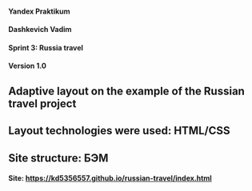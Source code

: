 #### Yandex Praktikum
#### Dashkevich Vadim
#### Sprint 3: Russia travel
#### Version 1.0
## Adaptive layout on the example of the Russian travel project
## Layout technologies were used: HTML/CSS
## Site structure: БЭМ
#### Site: https://kd5356557.github.io/russian-travel/index.html
